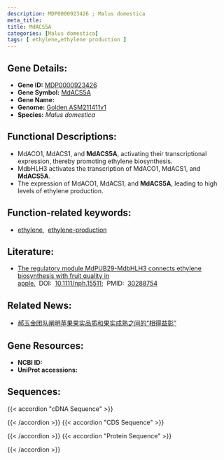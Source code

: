 ```yaml
---
description: MDP0000923426 ; Malus domestica
meta_title:
title: MdACS5A
categories: [Malus domestica]
tags: [ ethylene,ethylene production ]
---
```


## Gene Details:
- **Gene ID:**	[MDP0000923426]()
- **Gene Symbol:** <u>MdACS5A</u>
- **Gene Name:** 
- **Genome:** [Golden ASM211411v1](https://ensembl.gramene.org/Malus_domestica_golden/Info/Index)
- **Species:** *Malus domestica*

## Functional Descriptions:
   - MdACO1, MdACS1, and **MdACS5A**, activating their transcriptional expression, thereby promoting ethylene biosynthesis.
   - MdbHLH3 activates the transcription of MdACO1, MdACS1, and **MdACS5A**.
   - The expression of MdACO1, MdACS1, and **MdACS5A**, leading to high levels of ethylene production.

## Function-related keywords:
   - [ethylene](/tags/ethylene/),&nbsp;&nbsp;[ethylene-production](/tags/ethylene-production/)

## Literature:
   - [The regulatory module MdPUB29-MdbHLH3 connects ethylene biosynthesis with fruit quality in apple.]( https://nph.onlinelibrary.wiley.com/doi/10.1111/nph.15511)&nbsp;&nbsp;DOI:&nbsp;&nbsp;[10.1111/nph.15511](https://nph.onlinelibrary.wiley.com/doi/10.1111/nph.15511);&nbsp;&nbsp;PMID:&nbsp;&nbsp;[30288754](https://pubmed.ncbi.nlm.nih.gov/30288754/)

## Related News:
   - [郝玉金团队阐明苹果果实品质和果实成熟之间的“相得益彰”](https://mp.weixin.qq.com/s?__biz=MzIyOTY2NDYyNQ==&mid=2247490296&idx=1&sn=f97f04e1ebb54ee72c4aa4a94080214e&chksm=e8be68e6dfc9e1f05ed042978ca78a28ae1d6caf281c3fb1a9f86691aa83d0ba8e1eb63169f9&scene=27#wechat_redirect)

## Gene Resources:
- **NCBI ID:**  [](https://www.ncbi.nlm.nih.gov/gene/?term=)
- **UniProt accessions:** [](https://www.uniprot.org/uniprotkb//entry)



## Sequences:
{{< accordion "cDNA Sequence" >}}

{{< /accordion >}}
{{< accordion "CDS Sequence" >}}

{{< /accordion >}}
{{< accordion "Protein Sequence" >}}

{{< /accordion >}}
